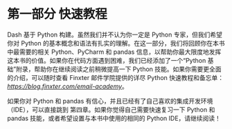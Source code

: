 # <samp class="SANS_Futura_Std_Bold_Condensed_B_11">第一部分</samp> <samp class="SANS_Dogma_OT_Bold_B_11">快速教程</samp>

Dash 基于 Python 构建。虽然我们并不认为你一定是 Python 专家，但我们希望你对 Python 的基本概念和语法有扎实的理解。在这一部分，我们将回顾你在本书中最需要的相关 Python、PyCharm 和 pandas 信息，以帮助你最大限度地发挥这本书的价值。如果你在代码方面遇到困难，我们已经添加了一个“Python 基础”附录，帮助你在继续阅读之前稍微提高一下 Python 技能。如果你需要更全面的介绍，可以随时查看 Finxter 邮件学院提供的详尽 Python 快速教程和备忘单：[*https://<wbr>blog<wbr>.finxter<wbr>.com<wbr>/email<wbr>-academy*](https://blog.finxter.com/email-academy)。

如果你对 Python 和 pandas 有信心，并且已经有了自己喜欢的集成开发环境（IDE），可以直接跳到 第四章。如果你觉得自己需要快速复习一下 Python 和 pandas 技能，或者希望设置与本书中使用的相同的 Python IDE，请继续阅读！
